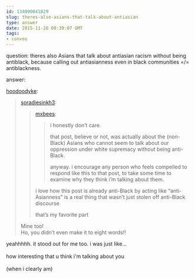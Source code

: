 ```yaml
---
id: 134090041829
slug: theres-also-asians-that-talk-about-antiasian
type: answer
date: 2015-11-28 00:39:07 GMT
tags:
- convos
---
```

question: theres also Asians that talk about antiasian racism without being antiblack, because calling out antiasianness even in black communities =/= antiblackness.

answer: <p><a href="http://hoodoodyke.tumblr.com/post/134089836619/theres-also-asians-that-talk-about-antiasian" class="tumblr_blog">hoodoodyke</a>:</p><blockquote>
<p><a href="http://soradiesinkh3.tumblr.com/post/134084067563/theres-also-asians-that-talk-about-antiasian" class="tumblr_blog">soradiesinkh3</a>:</p>
<blockquote><p><a class="tumblr_blog" href="http://mxb.ca/post/134076393489/theres-also-asians-that-talk-about-antiasian">mxbees</a>:</p>

<blockquote><p>i honestly don’t care.</p><p>that post, believe or not, was actually about the (non-Black) Asians who cannot seem to talk about our oppression under white supremacy without being anti-Black.</p><p>anyway. i encourage any person who feels compelled to respond like this to that post, to take some time to examine why they think i’m talking about them.</p></blockquote>
<p>i love how this post is already anti-Black by acting like “anti-Asianness” is a real thing that wasn’t just stolen off anti-Black discourse</p>
<p>that’s my favorite part</p>
</blockquote>
<p>Mine too!<br>Ho, you didn’t even make it to eight words!!</p>
</blockquote>
<p>yeahhhhh. it stood out for me too. i was just like...<br/><br/>how interesting that u think i'm talking about you<br/><br/>(when i clearly am)</p>
